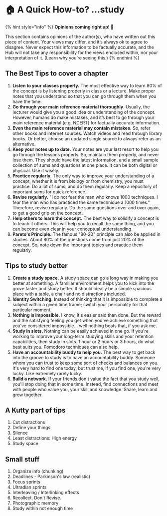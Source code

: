# 🏠 A Quick How-to? …study

{% hint style="info" %}
**Opinions coming right up! 🎤**

This section contains opinions of the author(s), who have written out this piece of content. Your views may differ, and it’s always ok to agree to disagree. Never expect this information to be factually accurate, and the Hub will not take any responsibility for the views enclosed within, nor your interpretation of it. (Learn why you’re seeing this.)
{% endhint %}

## The Best Tips to cover a chapter

1. **Listen to your classes properly.** The most effective way to learn 80% of the concept is by listening properly in class or a lecture. Make proper notes that you understand so that you can go through them when you have the time.
2. **Go through your main reference material thoroughly**. Usually, the lecturer would give you a good idea or understanding of the concept. However, humans do make mistakes, and it’s best to go through your main reference material (e.g. NCERT) for factually accurate information.
3. **Even the main reference material may contain mistakes.** So, refer other books and internet sources. Watch videos and read through library books. Or better, choose an updated single source to always refer as an alternative.
4. **Keep your notes up to date.** Your notes are your last resort to help you go through the lessons properly. So, maintain them properly, and never lose them. They should have the latest information, and a small sample collection of sums and questions at one place. It can be both digital or physical. Use it wisely.
5. **Practice regularly.** The only way to improve your understanding of a concept, whether it is from biology or from chemistry, you must practice. Do a lot of sums, and do them regularly. Keep a repository of important sums for quick reference.
6. **Revise regularly.** "I do not fear the man who knows 1000 techniques. I fear the man who has practiced the same technique a 1000 times." Therefore, revise regularly. Do the same questions over and over again, to get a good grip on the concept.
7. **Help others to learn the concept.** The best way to solidify a concept is to teach it others. This will help you to recall the same thing, and you can become even clear in your conceptual understanding.
8. **Pareto's Principle.** The famous "80-20" principle can also be applied in studies. About 80% of the questions come from just 20% of the concept. So, note down the important topics and practice them regularly.

## Tips to study better

1. **Create a study space.** A study space can go a long way in making you better at something. A familiar environment helps you to kick into the grove faster and study better. It should ideally be a simple spacious place with a table, a chair and no distractions included.
2. **Identity Switching.** Instead of thinking that it is impossible to complete a subject within a given time frame; switch your personality for that particular moment.
3. **Nothing is impossible.** I know, it's easier said than done. But the reward and the satisfying feeling you get when you've achieve something that you've considered impossible… well nothing beats that, if you ask me.
4. **Study in slots.** Nothing can be easily achieved in one go. If you're working to improve your long-term studying skills and your retention capabilities, then study in slots. 1 hour or 2 hours or 3 hours, do what best suits you. Pomodoro techniques can also help.
5. **Have an accountability buddy to help you.** The best way to get back into the groove to study is to have an accountability buddy. Someone whom you can trust to keep some sort of checks and balances on you. It's very hard to find one today, but trust me, if you find one, you're very lucky. Like extremely rarely lucky.
6. **Build a network.** If your friends don't value the fact that you study well, you'll stop doing that in some time. Instead, find connections and meet with people who value you, your skill and knowledge. Share, learn and grow together.
## A Kutty part of tips
1. Cut distractions
2. Define your things
3. Silence
4. Least distractions: High energy
5. Study space
## Small stuff
1. Organize info (chunking)
2. Deadlines - Parkinson's law (realistic)
3. Focus sprints
4. Ultradian sprints
5. Interleaving / Interlinking effects
6. Recollect. Don't Revise.
7. Photographic memory
8. Study within not enough time